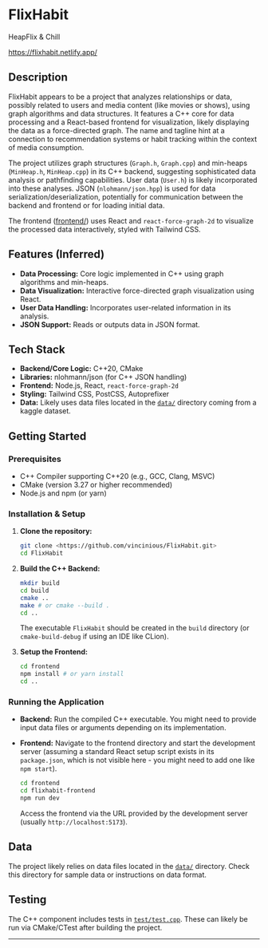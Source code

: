 # FlixHabit

HeapFlix & Chill

https://flixhabit.netlify.app/

## Description

FlixHabit appears to be a project that analyzes relationships or data, possibly related to users and media content (like movies or shows), using graph algorithms and data structures. It features a C++ core for data processing and a React-based frontend for visualization, likely displaying the data as a force-directed graph. The name and tagline hint at a connection to recommendation systems or habit tracking within the context of media consumption.

The project utilizes graph structures (`Graph.h`, `Graph.cpp`) and min-heaps (`MinHeap.h`, `MinHeap.cpp`) in its C++ backend, suggesting sophisticated data analysis or pathfinding capabilities. User data (`User.h`) is likely incorporated into these analyses. JSON (`nlohmann/json.hpp`) is used for data serialization/deserialization, potentially for communication between the backend and frontend or for loading initial data.

The frontend ([frontend/](./frontend/)) uses React and `react-force-graph-2d` to visualize the processed data interactively, styled with Tailwind CSS.

## Features (Inferred)

*   **Data Processing:** Core logic implemented in C++ using graph algorithms and min-heaps.
*   **Data Visualization:** Interactive force-directed graph visualization using React.
*   **User Data Handling:** Incorporates user-related information in its analysis.
*   **JSON Support:** Reads or outputs data in JSON format.

## Tech Stack

*   **Backend/Core Logic:** C++20, CMake
*   **Libraries:** nlohmann/json (for C++ JSON handling)
*   **Frontend:** Node.js, React, `react-force-graph-2d`
*   **Styling:** Tailwind CSS, PostCSS, Autoprefixer
*   **Data:** Likely uses data files located in the [`data/`](./data/) directory coming from a kaggle dataset. 

## Getting Started

### Prerequisites

*   C++ Compiler supporting C++20 (e.g., GCC, Clang, MSVC)
*   CMake (version 3.27 or higher recommended)
*   Node.js and npm (or yarn)

### Installation & Setup

1.  **Clone the repository:**
    ```bash
    git clone <https://github.com/vincinious/FlixHabit.git>
    cd FlixHabit
    ```

2.  **Build the C++ Backend:**
    ```bash
    mkdir build
    cd build
    cmake ..
    make # or cmake --build .
    cd ..
    ```
    The executable `FlixHabit` should be created in the `build` directory (or `cmake-build-debug` if using an IDE like CLion).

3.  **Setup the Frontend:**
    ```bash
    cd frontend
    npm install # or yarn install
    cd ..
    ```

### Running the Application

*   **Backend:**
    Run the compiled C++ executable. You might need to provide input data files or arguments depending on its implementation.

*   **Frontend:**
    Navigate to the frontend directory and start the development server (assuming a standard React setup script exists in its `package.json`, which is not visible here - you might need to add one like `npm start`).
    ```bash
    cd frontend 
    cd flixhabit-frontend
    npm run dev
    ```
    Access the frontend via the URL provided by the development server (usually `http://localhost:5173`).

## Data

The project likely relies on data files located in the [`data/`](./data/) directory. Check this directory for sample data or instructions on data format.

## Testing

The C++ component includes tests in [`test/test.cpp`](./test/test.cpp). These can likely be run via CMake/CTest after building the project.

---
